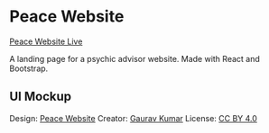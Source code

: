 # Peace Website

[Peace Website Live](https://eest12.github.io/Frontend-Practice-From-Mockups/Peace_Website/)

A landing page for a psychic advisor website. Made with React and Bootstrap.

## UI Mockup

Design: [Peace Website](https://www.figma.com/community/file/1025037309408393151/Peace-Website---Full-Website)
Creator: [Gaurav Kumar](https://www.figma.com/@gauravkumar)
License: [CC BY 4.0](https://creativecommons.org/licenses/by/4.0/)
